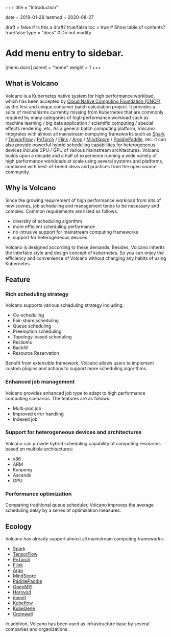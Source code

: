 +++
title = "Introduction"

date = 2019-01-28
lastmod = 2020-08-27

draft = false  # Is this a draft? true/false
toc = true  # Show table of contents? true/false
type = "docs"  # Do not modify.

# Add menu entry to sidebar.
[menu.docs]
  parent = "home"
  weight = 1
+++

## What is Volcano
Volcano is a Kubernetes native system for high performance workload, which has been accepted by [Cloud Native Computing Foundation (CNCF)](https://www.cncf.io/) 
as the first and unique container batch calculation project. It provides a suite of mechanisms currently missing from 
Kubernetes that are commonly required by many categories of high performance workload such as machine learning / big data 
application / scientific computing / special effects rendering, etc. As a general batch computing platform, Volcano integrates 
with almost all mainstream computing frameworks such as [Spark](http://spark.apache.org/) / [TensorFlow](https://tensorflow.google.cn/) / 
[PyTorch](https://pytorch.org/) / [Flink](https://flink.apache.org/) / [Argo](https://argoproj.github.io/) / [MindSpore](https://www.mindspore.cn/) / 
[PaddlePaddle](https://www.paddlepaddle.org.cn/), etc. It can also provide powerful hybrid scheduling capabilities for 
heterogeneous devices include CPU / GPU of various mainstream architectures. Volcano builds upon a decade and a half of 
experience running a wide variety of high performance workloads at scale using several systems and platforms, combined 
with best-of-breed ideas and practices from the open source community.
 
## Why is Volcano
Since the growing requirement of high performance workload from lots of new scenes, job scheduling and management tends 
to be necessary and complex. Common requirements are listed as follows:

* diversity of scheduling algorithm
* more efficient scheduling performance
* no intrusive support for mainstream computing frameworks
* support for heterogeneous devices

Volcano is designed according to these demands. Besides, Volcano inherits the interface style and design concept of 
kubernetes. So you can enjoy the efficiency and convenience of Volcano without changing any habits of using Kubernetes.
## Feature
### Rich scheduling strategy
Volcano supports various scheduling strategy including:

* Co-scheduling
* Fair-share scheduling
* Queue scheduling
* Preemption scheduling
* Topology-based scheduling
* Reclaims
* Backfill
* Resource Reservation

Benefit from extensible framework, Volcano allows users to implement custom plugins and actions to support more scheduling
algorithms.
### Enhanced job management 
Volcano provides enhanced job type to adapt to high performance computing scenarios. The features are as follows:

* Multi-pod job
* Improved error handling
* Indexed job

### Support for heterogeneous devices and architectures
Volcano can provide hybrid scheduling capability of computing resources based on multiple architectures:

* x86
* ARM
* Kunpeng
* Ascends
* GPU

### Performance optimization
Comparing traditional queue scheduler, Volcano improves the average scheduling delay by a series of optimization measures.

## Ecology
Volcano has already support almost all mainstream computing frameworks:

* [Spark](http://spark.apache.org/)
* [TensorFlow](https://tensorflow.google.cn/)
* [PyTorch](https://pytorch.org/)
* [Flink](https://flink.apache.org/)
* [Argo](https://argoproj.github.io/)
* [MindSpore](https://www.mindspore.cn/)
* [PaddlePaddle](https://www.paddlepaddle.org.cn/)
* [OpenMPI](https://www.open-mpi.org/)
* [Horovod](https://horovod.readthedocs.io/)
* [mxnet](https://mxnet.apache.org/)
* [Kubeflow](https://www.kubeflow.org/)
* [KubeGene](https://kubegene.io/)
* [Cromwell](https://cromwell.readthedocs.io/)

In addition, Volcano has been used as infrastructure base by several companies and organizations.